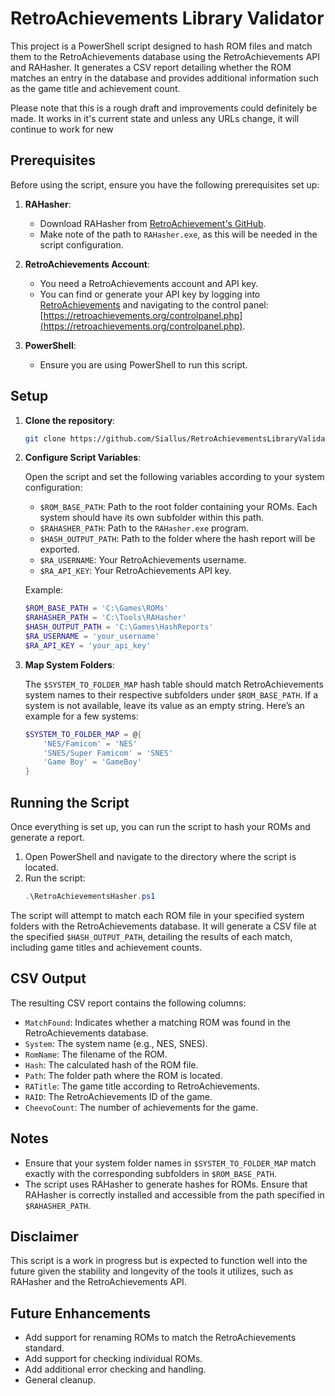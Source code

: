 # RetroAchievements Library Validator

This project is a PowerShell script designed to hash ROM files and match them to the RetroAchievements database using the RetroAchievements API and RAHasher. It generates a CSV report detailing whether the ROM matches an entry in the database and provides additional information such as the game title and achievement count.

Please note that this is a rough draft and improvements could definitely be made. It works in it's current state and unless any URLs change, it will continue to work for new 

## Prerequisites

Before using the script, ensure you have the following prerequisites set up:

1. **RAHasher**: 
   - Download RAHasher from [RetroAchievement's GitHub](https://github.com/RetroAchievements/RAHasher).
   - Make note of the path to `RAHasher.exe`, as this will be needed in the script configuration.

2. **RetroAchievements Account**:
   - You need a RetroAchievements account and API key.
   - You can find or generate your API key by logging into [RetroAchievements](https://retroachievements.org) and navigating to the control panel: [https://retroachievements.org/controlpanel.php](https://retroachievements.org/controlpanel.php).

3. **PowerShell**:
   - Ensure you are using PowerShell to run this script.

## Setup

1. **Clone the repository**:
   ```bash
   git clone https://github.com/Siallus/RetroAchievementsLibraryValidator
   ```

2. **Configure Script Variables**:

   Open the script and set the following variables according to your system configuration:

   - `$ROM_BASE_PATH`: Path to the root folder containing your ROMs. Each system should have its own subfolder within this path.
   - `$RAHASHER_PATH`: Path to the `RAHasher.exe` program.
   - `$HASH_OUTPUT_PATH`: Path to the folder where the hash report will be exported.
   - `$RA_USERNAME`: Your RetroAchievements username.
   - `$RA_API_KEY`: Your RetroAchievements API key.

   Example:
   ```powershell
   $ROM_BASE_PATH = 'C:\Games\ROMs'
   $RAHASHER_PATH = 'C:\Tools\RAHasher'
   $HASH_OUTPUT_PATH = 'C:\Games\HashReports'
   $RA_USERNAME = 'your_username'
   $RA_API_KEY = 'your_api_key'
   ```

3. **Map System Folders**:

   The `$SYSTEM_TO_FOLDER_MAP` hash table should match RetroAchievements system names to their respective subfolders under `$ROM_BASE_PATH`. If a system is not available, leave its value as an empty string. Here’s an example for a few systems:

   ```powershell
   $SYSTEM_TO_FOLDER_MAP = @{
       'NES/Famicom' = 'NES'
       'SNES/Super Famicom' = 'SNES'
       'Game Boy' = 'GameBoy'
   }
   ```
   
## Running the Script

Once everything is set up, you can run the script to hash your ROMs and generate a report.

1. Open PowerShell and navigate to the directory where the script is located.
2. Run the script:
   ```powershell
   .\RetroAchievementsHasher.ps1
   ```

The script will attempt to match each ROM file in your specified system folders with the RetroAchievements database. It will generate a CSV file at the specified `$HASH_OUTPUT_PATH`, detailing the results of each match, including game titles and achievement counts.

## CSV Output

The resulting CSV report contains the following columns:

- `MatchFound`: Indicates whether a matching ROM was found in the RetroAchievements database.
- `System`: The system name (e.g., NES, SNES).
- `RomName`: The filename of the ROM.
- `Hash`: The calculated hash of the ROM file.
- `Path`: The folder path where the ROM is located.
- `RATitle`: The game title according to RetroAchievements.
- `RAID`: The RetroAchievements ID of the game.
- `CheevoCount`: The number of achievements for the game.

## Notes

- Ensure that your system folder names in `$SYSTEM_TO_FOLDER_MAP` match exactly with the corresponding subfolders in `$ROM_BASE_PATH`.
- The script uses RAHasher to generate hashes for ROMs. Ensure that RAHasher is correctly installed and accessible from the path specified in `$RAHASHER_PATH`.

## Disclaimer

This script is a work in progress but is expected to function well into the future given the stability and longevity of the tools it utilizes, such as RAHasher and the RetroAchievements API.

## Future Enhancements

- Add support for renaming ROMs to match the RetroAchievements standard.
- Add support for checking individual ROMs.
- Add additional error checking and handling.
- General cleanup.
